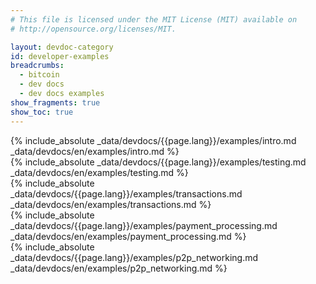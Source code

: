 ```yaml
---
# This file is licensed under the MIT License (MIT) available on
# http://opensource.org/licenses/MIT.

layout: devdoc-category
id: developer-examples
breadcrumbs:
  - bitcoin
  - dev docs
  - dev docs examples
show_fragments: true
show_toc: true
---
```


<div class="toccontent-block toccontent-intro" markdown="block">
{% include_absolute _data/devdocs/{{page.lang}}/examples/intro.md _data/devdocs/en/examples/intro.md %}
</div>

<div class="toccontent-block" markdown="block">
{% include_absolute _data/devdocs/{{page.lang}}/examples/testing.md _data/devdocs/en/examples/testing.md %}
</div>

<div class="toccontent-block" markdown="block">
{% include_absolute _data/devdocs/{{page.lang}}/examples/transactions.md _data/devdocs/en/examples/transactions.md %}
</div>

<div class="toccontent-block" markdown="block">
{% include_absolute _data/devdocs/{{page.lang}}/examples/payment_processing.md _data/devdocs/en/examples/payment_processing.md %}
</div>

<div class="toccontent-block" markdown="block">
{% include_absolute _data/devdocs/{{page.lang}}/examples/p2p_networking.md _data/devdocs/en/examples/p2p_networking.md %}
</div>
